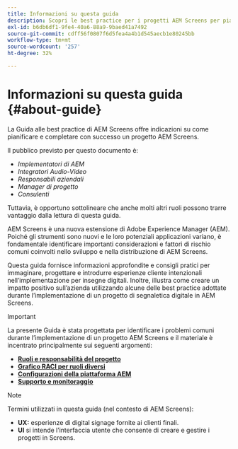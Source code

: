 ```yaml
---
title: Informazioni su questa guida
description: Scopri le best practice per i progetti AEM Screens per pianificare ed eseguire progetti, da informazioni strategiche e di progettazione, fino alla distribuzione e al supporto successivo.
exl-id: b6db6df1-9fe4-40a6-88a9-9baed41a7492
source-git-commit: cdff56f0807f6d5fea4a4b1d545aecb1e80245bb
workflow-type: tm+mt
source-wordcount: '257'
ht-degree: 32%

---
```


# Informazioni su questa guida {#about-guide}

La Guida alle best practice di AEM Screens offre indicazioni su come pianificare e completare con successo un progetto AEM Screens.

Il pubblico previsto per questo documento è:

* *Implementatori di AEM*
* *Integratori Audio-Video*
* *Responsabili aziendali*
* *Manager di progetto*
* *Consulenti*

Tuttavia, è opportuno sottolineare che anche molti altri ruoli possono trarre vantaggio dalla lettura di questa guida.

AEM Screens è una nuova estensione di Adobe Experience Manager (AEM). Poiché gli strumenti sono nuovi e le loro potenziali applicazioni variano, è fondamentale identificare importanti considerazioni e fattori di rischio comuni coinvolti nello sviluppo e nella distribuzione di AEM Screens.

Questa guida fornisce informazioni approfondite e consigli pratici per immaginare, progettare e introdurre esperienze cliente intenzionali nell’implementazione per insegne digitali. Inoltre, illustra come creare un impatto positivo sull’azienda utilizzando alcune delle best practice adottate durante l’implementazione di un progetto di segnaletica digitale in AEM Screens.

>[!IMPORTANT]
>
> La presente Guida è stata progettata per identificare i problemi comuni durante l’implementazione di un progetto AEM Screens e il materiale è incentrato principalmente sui seguenti argomenti:
>
> * **[Ruoli e responsabilità del progetto](roles-responsibilities.md)**
> * **[Grafico RACI per ruoli diversi](roles-responsibilities.md#raci-chart)**
> * **[Configurazioni della piattaforma AEM](aem-platform-configurations.md)**
> * **[Supporto e monitoraggio](support-monitoring.md)**

>[!NOTE]
>
> Termini utilizzati in questa guida (nel contesto di AEM Screens):
>
> * **UX:** esperienze di digital signage fornite ai clienti finali.
> * **UI** si intende l’interfaccia utente che consente di creare e gestire i progetti in Screens.
